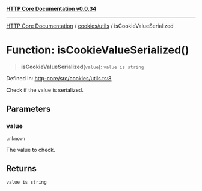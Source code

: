 [**HTTP Core Documentation v0.0.34**](../../../README.md)

***

[HTTP Core Documentation](../../../modules.md) / [cookies/utils](../README.md) / isCookieValueSerialized

# Function: isCookieValueSerialized()

> **isCookieValueSerialized**(`value`): `value is string`

Defined in: [http-core/src/cookies/utils.ts:8](https://github.com/stonemjs/http-core/blob/1848d2cc8e9419d9e370ae707c528a45d3c2ac5a/src/cookies/utils.ts#L8)

Check if the value is serialized.

## Parameters

### value

`unknown`

The value to check.

## Returns

`value is string`
